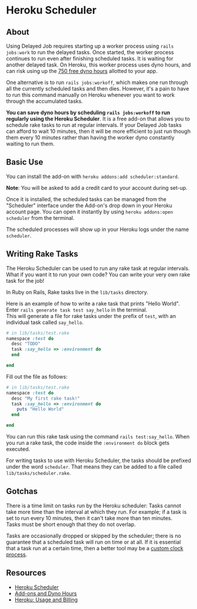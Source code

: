# Heroku Scheduler

## About

Using Delayed Job requires starting up a worker process using `rails jobs:work` to run
the delayed tasks.  Once started, the worker process continues to run even after finishing scheduled tasks.  It is waiting for another delayed task.  On Heroku, this worker process
uses dyno hours, and can risk using up the [750 free dyno hours][free-dyno-hours] allotted to your
app.

One alternative is to run `rails jobs:workoff`, which makes one run through all the
currently scheduled tasks and then dies.  However, it's a pain to have to run this
command manually on Heroku whenever you want to work through the accumulated tasks.

**You can save dyno hours by scheduling `rails jobs:workoff` to run regularly using the
Heroku Scheduler**.  It is a free add-on that allows you to schedule rake tasks to run
at regular intervals.  If your Delayed Job tasks can afford to wait 10 minutes, then
it will be more efficient to just run though them every 10 minutes rather than having
the worker dyno constantly waiting to run them.

[free-dyno-hours]: https://devcenter.heroku.com/articles/usage-and-billing#750-free-dyno-hours-per-app

## Basic Use

You can install the add-on with `heroku addons:add scheduler:standard`.

**Note**: You will be asked to add a credit card to your account during set-up.

Once it is installed, the scheduled tasks can be managed from the "Scheduler" interface
under the Add-on's drop down in your Heroku account page.  You can open it instantly
by using `heroku addons:open scheduler` from the terminal.

The scheduled processes will show up in your Heroku logs under the name `scheduler`.

## Writing Rake Tasks

The Heroku Scheduler can be used to run any rake task at regular intervals.  What if
you want it to run your own code?  You can write your very own rake task for the job!

In Ruby on Rails, Rake tasks live in the `lib/tasks` directory.

Here is an example of how to write a rake task that prints "Hello World".  
Enter `rails generate task test say_hello` in the terminal.  
This will generate a file for rake tasks under the prefix of `test`,
with an individual task called `say_hello`.

```ruby
# in lib/tasks/test.rake
namespace :test do
  desc "TODO"
  task :say_hello => :environment do
  end

end
```

Fill out the file as follows:

```ruby
# in lib/tasks/test.rake
namespace :test do
  desc "My first rake task!"
  task :say_hello => :environment do
    puts "Hello World"
  end

end
```

You can run this rake task using the command `rails test:say_hello`.  When you run a rake
task, the code inside the `:environment do` block gets executed.

For writing tasks to use with Heroku Scheduler, the tasks should be prefixed under
the word `scheduler`.  That means they can be added to a file called
 `lib/tasks/scheduler.rake`.

## Gotchas

There is a time limit on tasks run by the Heroku scheduler: Tasks cannot take more time
than the interval at which they run.  For example; if a task is set to run every
 10 minutes, then it can't take more than ten minutes.  
 Tasks must be short enough that
  they do not overlap.

Tasks are occasionally dropped or skipped by the scheduler; there is no guarantee that a
scheduled task will run on time or at all.  If it is essential that a task run at a
certain time, then a better tool may be a [custom clock process][custom-clock-process].

[custom-clock-process]: https://devcenter.heroku.com/articles/scheduled-jobs-custom-clock-processes

## Resources

 * [Heroku Scheduler][heroku-scheduler]
 * [Add-ons and Dyno Hours][add-on-hours]
 * [Heroku: Usage and Billing][heroku-usage-billing]

[heroku-usage-billing]: https://devcenter.heroku.com/articles/usage-and-billing
[add-on-hours]: https://devcenter.heroku.com/articles/addons-with-dyno-hour-usage
[heroku-scheduler]: https://devcenter.heroku.com/articles/scheduler#known-issues-and-alternatives
